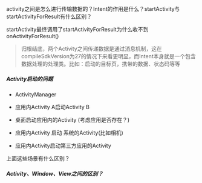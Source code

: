 activity之间是怎么进行传输数据的？Intent的作用是什么？startActivity与startActivityForResult有什么区别？

startActivity最终调用了startActivityForResult为什么收不到onActivityForResult()

> 归根结底，两个Activity之间传递数据是通过消息机制，这在compileSdkVersion为27的情况下来看更明显，而Intent本身就是一个包含数据处理的处理类。比如：启动的目标页，携带的数据、状态码等等



##### Activity启动的问题

- ActivityManager

- 应用内Activity A启动Activity B
- 桌面启动应用内的Activity (考虑应用是否存在？)
- 应用内Activity 启动 系统的Activity(比如相机)
- 应用内Activity启动第三方应用的Activity

上面这些场景有什么区别？



##### Activity、Window、View之间的区别？



